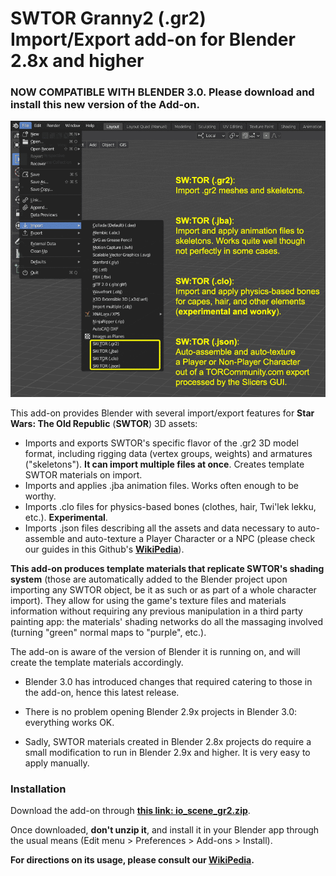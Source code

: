 # SWTOR Granny2 (.gr2) Import/Export add-on for Blender 2.8x and higher

### NOW COMPATIBLE WITH BLENDER 3.0. Please download and install this new version of the Add-on.

![](https://github.com/SWTOR-Slicers/WikiPedia/blob/main/images/other-repositories/gr2-plugin/gr2_addon_010.png)

This add-on provides Blender with several import/export features for **Star Wars: The Old Republic** (**SWTOR**) 3D assets:

* Imports and exports SWTOR's specific flavor of the .gr2 3D model format, including rigging data (vertex groups, weights) and armatures ("skeletons"). **It can import multiple files at once**. Creates template SWTOR materials on import.
* Imports and applies .jba animation files. Works often enough to be worthy.
* Imports .clo files for physics-based bones (clothes, hair, Twi'lek lekku, etc.). **Experimental**.
* Imports .json files describing all the assets and data necessary to auto-assemble and auto-texture a Player Character or a NPC (please check our guides in this Github's [**WikiPedia**](https://github.com/SWTOR-Slicers/WikiPedia/other-repositories/gr2-plugin/gr2_addon_010.png)).

**This add-on produces template materials that replicate SWTOR's shading system** (those are automatically added to the Blender project upon importing any SWTOR object, be it as such or as part of a whole character import). They allow for using the game's texture files and materials information without requiring any previous manipulation in a third party painting app: the materials' shading networks do all the massaging involved (turning "green" normal maps to "purple", etc.).

The add-on is aware of the version of Blender it is running on, and will create the template materials accordingly.

* Blender 3.0 has introduced changes that required catering to those in the add-on, hence this latest release.

* There is no problem opening Blender 2.9x projects in Blender 3.0: everything works OK.

* Sadly, SWTOR materials created in Blender 2.8x projects do require a small modification to run in Blender 2.9x and higher. It is very easy to apply manually.

### Installation

Download the add-on through [**this link: io_scene_gr2.zip**](https://github.com/SWTOR-Slicers/Granny2-Plug-In-Blender-2.8x/raw/master/io_scene_gr2.zip).

Once downloaded, **don't unzip it**, and install it in your Blender app through the usual means (Edit menu > Preferences > Add-ons > Install).

**For directions on its usage, please consult our [**WikiPedia**](https://github.com/SWTOR-Slicers/WikiPedia/wiki).**
